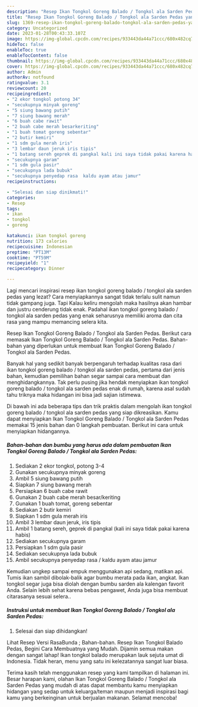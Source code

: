 ```yaml
---
description: "Resep Ikan Tongkol Goreng Balado / Tongkol ala Sarden Pedas yang Lezat"
title: "Resep Ikan Tongkol Goreng Balado / Tongkol ala Sarden Pedas yang Lezat"
slug: 1369-resep-ikan-tongkol-goreng-balado-tongkol-ala-sarden-pedas-yang-lezat
category: Uncategorized
date: 2023-01-28T00:43:33.107Z
image: https://img-global.cpcdn.com/recipes/933443da44a71ccc/680x482cq70/ikan-tongkol-goreng-balado-tongkol-ala-sarden-pedas-foto-resep-utama.jpg
hideToc: false
enableToc: true
enableTocContent: false
thumbnail: https://img-global.cpcdn.com/recipes/933443da44a71ccc/680x482cq70/ikan-tongkol-goreng-balado-tongkol-ala-sarden-pedas-foto-resep-utama.jpg
cover: https://img-global.cpcdn.com/recipes/933443da44a71ccc/680x482cq70/ikan-tongkol-goreng-balado-tongkol-ala-sarden-pedas-foto-resep-utama.jpg
author: Admin
authorAv: notfound
ratingvalue: 3.1
reviewcount: 20
recipeingredient:
- "2 ekor tongkol potong 34"
- "secukupnya minyak goreng"
- "5 siung bawang putih"
- "7 siung bawang merah"
- "6 buah cabe rawit"
- "2 buah cabe merah besarkeriting"
- "1 buah tomat goreng sebentar"
- "2 butir kemiri"
- "1 sdm gula merah iris"
- "3 lembar daun jeruk iris tipis"
- "1 batang sereh geprek di pangkal kali ini saya tidak pakai karena habis"
- "secukupnya garam"
- "1 sdm gula pasir"
- "secukupnya lada bubuk"
- "secukupnya penyedap rasa  kaldu ayam atau jamur"
recipeinstructions:

- "Selesai dan siap dinikmati!"
categories:
- Resep
tags:
- ikan
- tongkol
- goreng

katakunci: ikan tongkol goreng 
nutrition: 173 calories
recipecuisine: Indonesian
preptime: "PT13M"
cooktime: "PT59M"
recipeyield: "1"
recipecategory: Dinner

---
```



Lagi mencari inspirasi resep ikan tongkol goreng balado / tongkol ala sarden pedas yang lezat? Cara menyiapkannya sangat tidak terlalu sulit namun tidak gampang juga. Tapi Kalau keliru mengolah maka hasilnya akan hambar dan justru cenderung tidak enak. Padahal ikan tongkol goreng balado / tongkol ala sarden pedas yang enak seharusnya memiliki aroma dan cita rasa yang mampu memancing selera kita.


Resep Ikan Tongkol Goreng Balado / Tongkol ala Sarden Pedas. Berikut cara memasak Ikan Tongkol Goreng Balado / Tongkol ala Sarden Pedas. Bahan-bahan yang diperlukan untuk membuat Ikan Tongkol Goreng Balado / Tongkol ala Sarden Pedas.

Banyak hal yang sedikit banyak berpengaruh terhadap kualitas rasa dari ikan tongkol goreng balado / tongkol ala sarden pedas, pertama dari jenis bahan, kemudian pemilihan bahan segar sampai cara membuat dan menghidangkannya. Tak perlu pusing jika hendak menyiapkan ikan tongkol goreng balado / tongkol ala sarden pedas enak di rumah, karena asal sudah tahu triknya maka hidangan ini bisa jadi sajian istimewa.


Di bawah ini ada beberapa tips dan trik praktis dalam mengolah ikan tongkol goreng balado / tongkol ala sarden pedas yang siap dikreasikan. Kamu dapat menyiapkan Ikan Tongkol Goreng Balado / Tongkol ala Sarden Pedas memakai 15 jenis bahan dan 0 langkah pembuatan. Berikut ini cara untuk menyiapkan hidangannya.

<!--inarticleads1-->

##### Bahan-bahan dan bumbu yang harus ada dalam pembuatan Ikan Tongkol Goreng Balado / Tongkol ala Sarden Pedas:

1. Sediakan 2 ekor tongkol, potong 3-4
1. Gunakan secukupnya minyak goreng
1. Ambil 5 siung bawang putih
1. Siapkan 7 siung bawang merah
1. Persiapkan 6 buah cabe rawit
1. Gunakan 2 buah cabe merah besar/keriting
1. Gunakan 1 buah tomat, goreng sebentar
1. Sediakan 2 butir kemiri
1. Siapkan 1 sdm gula merah iris
1. Ambil 3 lembar daun jeruk, iris tipis
1. Ambil 1 batang sereh, geprek di pangkal (kali ini saya tidak pakai karena habis)
1. Sediakan secukupnya garam
1. Persiapkan 1 sdm gula pasir
1. Sediakan secukupnya lada bubuk
1. Ambil secukupnya penyedap rasa / kaldu ayam atau jamur


Kemudian ungkep sampai empuk menggunakan api sedang, matikan api. Tumis ikan sambil dibolak-balik agar bumbu merata pada ikan, angkat. Ikan tongkol segar juga bisa diolah dengan bumbu sarden ala kalengan favorit Anda. Selain lebih sehat karena bebas pengawet, Anda juga bisa membuat citarasanya sesuai selera.. 

<!--inarticleads2-->

##### Instruksi untuk membuat Ikan Tongkol Goreng Balado / Tongkol ala Sarden Pedas:


1. Selesai dan siap dihidangkan!

Lihat Resep Versi RasaBunda ; Bahan-bahan. Resep Ikan Tongkol Balado Pedas, Begini Cara Membuatnya yang Mudah. Dijamin semua makan dengan sangat lahap! Ikan tongkol balado merupakan lauk sejuta umat di Indonesia. Tidak heran, menu yang satu ini kelezatannya sangat luar biasa. 

Terima kasih telah menggunakan resep yang kami tampilkan di halaman ini. Besar harapan kami, olahan Ikan Tongkol Goreng Balado / Tongkol ala Sarden Pedas yang mudah di atas dapat membantu kamu menyiapkan hidangan yang sedap untuk keluarga/teman maupun menjadi inspirasi bagi kamu yang berkeinginan untuk berjualan makanan. Selamat mencoba!
